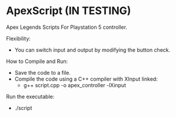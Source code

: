 # ApexScript (IN TESTING)

Apex Legends Scripts For Playstation 5 controller.

Flexibility:
- You can switch input and output by modifying the button check.

How to Compile and Run:
- Save the code to a file.
- Compile the code using a C++ compiler with XInput linked:
  - g++ script.cpp -o apex_controller -lXinput
  
Run the executable:
- ./script
